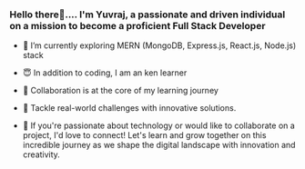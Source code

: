 ### Hello there👋.... I'm Yuvraj, a passionate and driven individual on a mission to become a proficient Full Stack Developer

- 🚀 I’m currently exploring MERN (MongoDB, Express.js, React.js, Node.js) stack
- 😇 In addition to coding, I am an ken learner
- 👯 Collaboration is at the core of my learning journey
- 🤔 Tackle real-world challenges with innovative solutions.




- 🌟 If you're passionate about technology or would like to collaborate on a project, I'd love to connect! Let's learn and grow together on this incredible journey as we shape the digital landscape with innovation and creativity.
